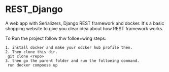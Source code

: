 # REST_Django
A web app with Serializers, Django REST framework and docker. It's a basic shopping website to give you clear idea about how REST framework 
works.

To Run the project follow thw folloe=wing steps:
```
1. install docker and make your odcker hub profile then.
2. Then clone this dir.
 git clone <repo>
3. then go the parent folder and run the folloeing command.
 run docker compoose up
 ```
